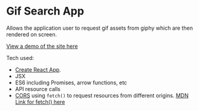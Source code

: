 # Gif Search App

Allows the application user to request gif assets from giphy which are then rendered on screen.

[View a demo of the site here](https://ididnotknowicoulddothat.github.io/sites/gifSearch/)

Tech used:
* [Create React App](https://github.com/facebookincubator/create-react-app).
* JSX
* ES6 including Promises, arrow functions, etc
* API resource calls
* [CORS](https://developer.mozilla.org/en-US/docs/Web/HTTP/Access_control_CORS) using `fetch()` to request resources from different origins. [MDN Link for fetch() here](https://developer.mozilla.org/en-US/docs/Web/API/Fetch_API)

